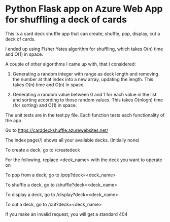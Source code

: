 # Python Flask app on Azure Web App for shuffling a deck of cards

This is a card deck shuffle app that can create, shuffle, pop, display, cut a deck of cards.

I ended up using Fisher Yates algorithm for shuffling, which takes O(n) time and O(1) in space.

A couple of other algorithms I came up with, that I considered:

1. Generating a random integer with range as deck length and removing the number at that index into a new array, updating the length.
This takes O(n) time and O(n) in space.

2. Generating a random value between 0 and 1 for each value in the list and sorting according to those random values.
This takes O(nlogn) time (for sorting) and O(1) in space.

The unit tests are in the test.py file. Each function tests each functionality of the app

Go to https://carddeckshuffle.azurewebsites.net/

The index page(/) shows all your available decks. (Initially none)

To create a deck, go to /createdeck

For the following, replace <deck_name> with the deck you want to operate on

To pop from a deck, go to /pop?deck=<deck_name>

To shuffle a deck, go to /shuffle?deck=<deck_name>

To display a deck, go to /display?deck=<deck_name>

To cut a deck, go to /cut?deck=<deck_name>

If you make an invalid request, you will get a standard 404
